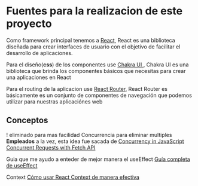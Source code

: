 #  Fuentes para la realizacion de este proyecto 

Como framework principal tenemos a [React](https://es.reactjs.org/), React es una biblioteca diseñada para crear interfaces de usuario con el objetivo de facilitar el desarrollo de aplicaciones. 

Para el diseño(**css**) de los componentes use [Chakra UI ](https://chakra-ui.com/), Chakra UI es una biblioteca que brinda los componentes básicos que necesitas para crear una aplicaciones en React

Para el routing de la aplicacion use [React Router](https://reactrouter.com/), React Router es básicamente es un conjunto de componentes de navegación que podemos utilizar para nuestras aplicaciónes web

## Conceptos
! eliminado para mas facilidad
Concurrencia para eliminar multiples **Empleados** a la vez, esta idea fue sacada de 
[Concurrency in JavaScript](https://medium.com/@onejohi/concurrency-in-javascript-f5bb387708d8) [Concurrent Requests with Fetch API](https://www.jefersonsilva.me/articles/concurrency-with-fetch)

Guia que me ayudo a enteder de mejor manera el useEffect 
[Guía completa de useEffect](https://overreacted.io/es/a-complete-guide-to-useeffect/)

Context [Cómo usar React Context de manera efectiva](https://dev.to/jereef/como-usar-react-context-de-manera-efectiva-1h6l)